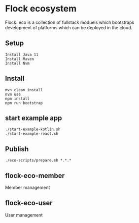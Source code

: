 # Flock ecosystem

Flock. eco is a collection of fullstack moduels which bootstraps development of platforms which can be deployed in the cloud.

## Setup
```
Install Java 11
Install Maven
Install Nvm
```

## Install
```
mvn clean install
nvm use
npm install
npm run bootstrap
```

## start example app
```
./start-example-kotlin.sh
./start-example-react.sh
```

## Publish
```
./eco-scripts/prepare.sh *.*.*
```

## flock-eco-member

Member management

## flock-eco-user

User management
